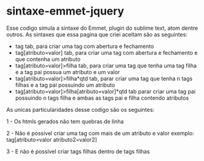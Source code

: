 # sintaxe-emmet-jquery
Esse codigo simula a sintaxe do Emmet, plugin do sublime text, atom dentre outros.
As sintaxes que essa pagina que criei aceitam são as seguintes:
<ul>
<li>tag tab, para criar uma tag com abertura e fechamento</li>
<li>tag[atributo=valor] tab, para criar uma tag com abertura e fechamento e que contenha um atributo</li>
<li>tag[atributo=valor]>filha tab, para criar uma tag que tenha uma tag filha e a tag pai possua um atributo e um valor</li>
<li>tag[atributo=valor]>filha*qtd tab, parar criar uma tag que tenha n tags filhas e a tag pai possuindo um atributo</li>
<li>tag[atributo=valor]>filha[atributo=valor]*qtd tab parar criar uma tag pai possuindo n tags filha e ambas as tags pai e filha contendo atributos</li>
</ul>
As unicas particularidades desse codigo são os seguintes:
<p>1 - Os htmls gerados não tem quebras de linha</p>
<p>2 - Não é possivel criar uma tag com mais de um atributo e valor exemplo: tag[atributo=valor atributo2=valor2]</p>
<p>3 - E não é possível criar tags filhas dentro de tags filhas</p>
